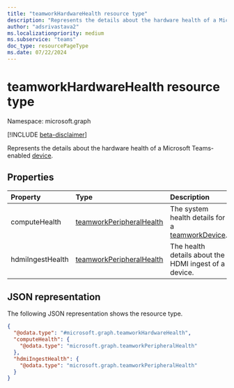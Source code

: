 ```yaml
---
title: "teamworkHardwareHealth resource type"
description: "Represents the details about the hardware health of a Microsoft Teams-enabled device."
author: "adsrivastava2"
ms.localizationpriority: medium
ms.subservice: "teams"
doc_type: resourcePageType
ms.date: 07/22/2024
---
```


# teamworkHardwareHealth resource type

Namespace: microsoft.graph

[!INCLUDE [beta-disclaimer](../../includes/beta-disclaimer.md)]

Represents the details about the hardware health of a Microsoft Teams-enabled [device](../resources/teamworkdevice.md).

## Properties
|Property|Type|Description|
|:---|:---|:---|
|computeHealth|[teamworkPeripheralHealth](../resources/teamworkperipheralhealth.md)|The system health details for a [teamworkDevice](../resources/teamworkdevice.md).|
|hdmiIngestHealth|[teamworkPeripheralHealth](../resources/teamworkperipheralhealth.md)|The health details about the HDMI ingest of a device.|


## JSON representation
The following JSON representation shows the resource type.
<!-- {
  "blockType": "resource",
  "@odata.type": "microsoft.graph.teamworkHardwareHealth"
}
-->
``` json
{
  "@odata.type": "#microsoft.graph.teamworkHardwareHealth",
  "computeHealth": {
    "@odata.type": "microsoft.graph.teamworkPeripheralHealth"
  },
  "hdmiIngestHealth": {
    "@odata.type": "microsoft.graph.teamworkPeripheralHealth"
  }
}
```

